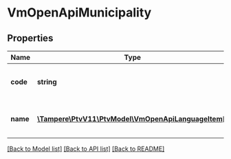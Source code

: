 # VmOpenApiMunicipality

## Properties
Name | Type | Description | Notes
------------ | ------------- | ------------- | -------------
**code** | **string** | Municipality code (like 491 or 091). | [optional] 
**name** | [**\Tampere\PtvV11\PtvModel\VmOpenApiLanguageItem[]**](VmOpenApiLanguageItem.md) | List of localized municipality names. | [optional] 

[[Back to Model list]](../../README.md#documentation-for-models) [[Back to API list]](../../README.md#documentation-for-api-endpoints) [[Back to README]](../../README.md)

